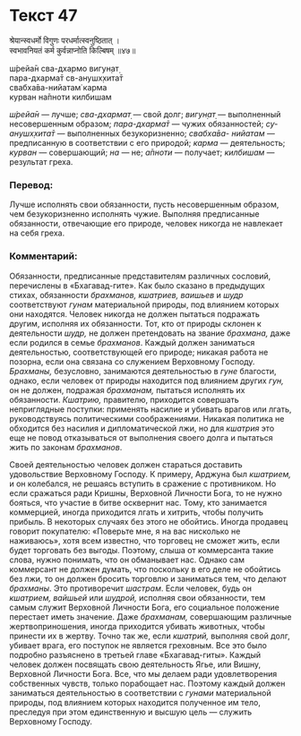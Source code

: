 # Текст 47

श्रेयान्स्वधर्मो विगुणः परधर्मात्स्वनुष्ठितात् ।  
स्वभावनियतं कर्म कुर्वन्नाप्नोति किल्बिषम् ॥४७॥

ш́рейа̄н сва-дхармо вигун̣ат̣  
пара-дхарма̄т св-анушх̣хита̄т  
свабха̄ва-нийатам̇ карма  
курван на̄пноти килбишам

_ш́рейа̄н_ — лучше; _сва-дхармат̣_ — свой долг; _вигун̣ат̣_ — выполненный несовершенным образом; _пара-дхарма̄т_ — чужих обязанностей; _су-анушх̣хита̄т_ — выполненных безукоризненно; _свабха̄ва- нийатам_ — предписанную в соответствии с его природой; _карма_ — деятельность; _курван_ — совершающий; _на_ — не; _а̄пноти_ — получает; _килбишам_ — результат греха.

### Перевод:

Лучше исполнять свои обязанности, пусть несовершенным образом, чем безукоризненно исполнять чужие. Выполняя предписанные обязанности, отвечающие его природе, человек никогда не навлекает на себя греха.

### Комментарий:

Обязанности, предписанные представителям различных сословий, перечислены в «Бхагавад-гите». Как было сказано в предыдущих стихах, обязанности _брахманов,_ _кшатриев,_ _ваишьев_ и _шудр_ соответствуют _гунам_ материальной природы, под влиянием которых они находятся. Человек никогда не должен пытаться подражать другим, исполняя их обязанности. Тот, кто от природы склонен к деятельности _шудр,_ не должен претендовать на звание _брахмана,_ даже если родился в семье _брахманов_. Каждый должен заниматься деятельностью, соответствующей его природе; никакая работа не позорна, если она связана со служением Верховному Господу. _Брахманы,_ безусловно, занимаются деятельностью в _гуне_ благости, однако, если человек от природы находится под влиянием других _гун,_ он не должен, подражая _брахманам,_ пытаться исполнять их обязанности. _Кшатрию,_ правителю, приходится совершать неприглядные поступки: применять насилие и убивать врагов или лгать, руководствуясь политическими соображениями. Никакая политика не обходится без насилия и дипломатической лжи, но для _кшатрия_ это еще не повод отказываться от выполнения своего долга и пытаться жить по законам _брахманов_.

Своей деятельностью человек должен стараться доставить удовольствие Верховному Господу. К примеру, Арджуна был _кшатрием,_ и он колебался, не решаясь вступить в сражение с противником. Но если сражаться ради Кришны, Верховной Личности Бога, то не нужно бояться, что участие в битве осквернит нас. Тому, кто занимается коммерцией, иногда приходится лгать и хитрить, чтобы получить прибыль. В некоторых случаях без этого не обойтись. Иногда продавец говорит покупателю: «Поверьте мне, я на вас нисколько не наживаюсь», хотя всем известно, что торговец не сможет жить, если будет торговать без выгоды. Поэтому, слыша от коммерсанта такие слова, нужно понимать, что он обманывает нас. Однако сам коммерсант не должен думать, что поскольку в его деле не обойтись без лжи, то он должен бросить торговлю и заниматься тем, что делают _брахманы_. Это противоречит _шастрам_. Если человек, будь он _кшатрием, вайшьей_ или _шудрой,_ исполняя свои обязанности, тем самым служит Верховной Личности Бога, его социальное положение перестает иметь значение. Даже _брахманам,_ совершающим различные жертвоприношения, иногда приходится убивать животных, чтобы принести их в жертву. Точно так же, если _кшатрий,_ выполняя свой долг, убивает врага, его поступок не является греховным. Все это было подробно разъяснено в третьей главе «Бхагавад-гиты». Каждый человек должен посвящать свою деятельность Ягье, или Вишну, Верховной Личности Бога. Все, что мы делаем ради удовлетворения собственных чувств, только порабощает нас. Поэтому каждый должен заниматься деятельностью в соответствии с _гунами_ материальной природы, под влиянием которых находится полученное им тело, преследуя при этом единственную и высшую цель — служить Верховному Господу.
